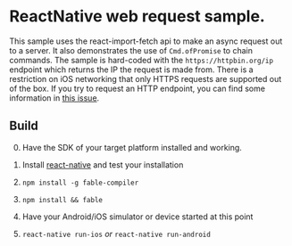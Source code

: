 # ReactNative web request sample.

This sample uses the react-import-fetch api to make an async request out to a server.
It also demonstrates the use of `Cmd.ofPromise` to chain commands.
The sample is hard-coded with the `https://httpbin.org/ip` endpoint which returns the IP the request is made from.
There is a restriction on iOS networking that only HTTPS requests are supported out of the box.
If you try to request an HTTP endpoint, you can find some information in [this issue](https://github.com/facebook/react-native/issues/5222#issuecomment-232932131).

## Build
0. Have the SDK of your target platform installed and working.

1. Install [react-native](https://facebook.github.io/react-native/) and test your installation
2. `npm install -g fable-compiler`
3. `npm install && fable`
4. Have your Android/iOS simulator or device started at this point 
5. `react-native run-ios` *or* `react-native run-android` 
